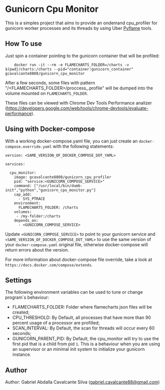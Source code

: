 # Gunicorn Cpu Monitor

This is a simples project that aims to provide an ondemand cpu_profiler for gunicorn worker processes and its threads by using Uber [Pyflame](https://github.com/uber/pyflame) tools.

## How To use

Just spin a container pointing to the gunicorn container that will be profiled:

```
    docker run -it --rm -e FLAMECHARTS_FOLDER=/charts -v $(pwd)/charts:/charts --pid="container:gunicorn_container" gcavalcante8808/gunicorn_cpu_monitor
```

After a few seconds, some files with pattern "/<FLAMECHARTS_FOLDER>/proccess_<PID>.profile" will be dumped into the volume mounted on `FLAMECHARTS_FOLDER`.

These files can be viewed with Chrome Dev Tools Performance analizer (https://developers.google.com/web/tools/chrome-devtools/evaluate-performance).

## Using with Docker-compose

With a working docker-compose.yaml file, you can just create an `docker-compose.override.yaml` with the following statements:

```
version: <SAME_VERSION_OF_DOCKER_COMPOSE_DOT_YAML>

services:

  cpu_monitor:
    image: gcavalcante8808/gunicorn_cpu_profiler
    pid: "service:<GUNICORN_COMPOSE_SERVICE>"
    command: ["/usr/local/bin/dumb-init","python","gunicorn_cpu_monitor.py"]
    cap_add:
      - SYS_PTRACE
    environment:
      FLAMECHARTS_FOLDER: /charts
    volumes:
     - /my-folder:/charts
    depends_on:
      - <GUNICORN_COMPOSE_SERVICE>
```

Update `<GUNICORN_COMPOSE_SERVICE>` to point to your gunicorn service and `<SAME_VERSION_OF_DOCKER_COMPOSE_DOT_YAML>` to use the same version of your `docker-compose.yaml` original file,
otherwise docker-compose will return errors about the version.

For more information about docker-compose file override, take a look at `https://docs.docker.com/compose/extends`.

## Settings

The following environment variables can be used to tune or change program`s behaviour:

 * FLAMECHARTS_FOLDER: Folder where flamecharts json files will be created;
 * CPU_THRESHOLD: By Default, all processes that have more than 90 percent usage of a processor are profilled;
 * SCAN_INTERVAL: By Default, the scan for threads will occur every 60 seconds;
 * GUNICORN_PARENT_PID:  By Default, the cpu_monitor will try to use the first pid that is a child from pid `1`. This is a behaviour when you are using an supervisor or an minimal init system to initialize your gunicorn instance.


Author
------

Author: Gabriel Abdalla Cavalcante Silva (gabriel.cavalcante88@gmail.com)
